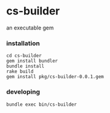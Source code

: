 # cs-builder

an executable gem

### installation

    cd cs-builder
    gem install bundler
    bundle install
    rake build
    gem install pkg/cs-builder-0.0.1.gem

### developing

    bundle exec bin/cs-builder

